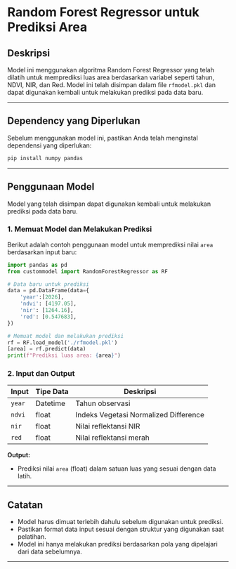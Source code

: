 # Random Forest Regressor untuk Prediksi Area

## Deskripsi
Model ini menggunakan algoritma Random Forest Regressor yang telah dilatih untuk memprediksi luas area berdasarkan variabel seperti tahun, NDVI, NIR, dan Red. Model ini telah disimpan dalam file `rfmodel.pkl` dan dapat digunakan kembali untuk melakukan prediksi pada data baru.

---

## Dependency yang Diperlukan
Sebelum menggunakan model ini, pastikan Anda telah menginstal dependensi yang diperlukan:
```bash
pip install numpy pandas
```

---

## Penggunaan Model
Model yang telah disimpan dapat digunakan kembali untuk melakukan prediksi pada data baru.

### 1. Memuat Model dan Melakukan Prediksi
Berikut adalah contoh penggunaan model untuk memprediksi nilai `area` berdasarkan input baru:
```python
import pandas as pd 
from custommodel import RandomForestRegressor as RF

# Data baru untuk prediksi
data = pd.DataFrame(data={
    'year':[2026],
    'ndvi': [4197.05],
    'nir': [1264.16],
    'red': [0.547683],
})

# Memuat model dan melakukan prediksi
rf = RF.load_model('./rfmodel.pkl')
[area] = rf.predict(data)
print(f"Prediksi luas area: {area}")
```

### 2. Input dan Output
| Input | Tipe Data | Deskripsi |
|--------|------------|----------------------------------------------|
| `year` | Datetime | Tahun observasi |
| `ndvi` | float | Indeks Vegetasi Normalized Difference |
| `nir` | float | Nilai reflektansi NIR |
| `red` | float | Nilai reflektansi merah |

**Output:**
- Prediksi nilai `area` (float) dalam satuan luas yang sesuai dengan data latih.

---

## Catatan
- Model harus dimuat terlebih dahulu sebelum digunakan untuk prediksi.
- Pastikan format data input sesuai dengan struktur yang digunakan saat pelatihan.
- Model ini hanya melakukan prediksi berdasarkan pola yang dipelajari dari data sebelumnya.

---
